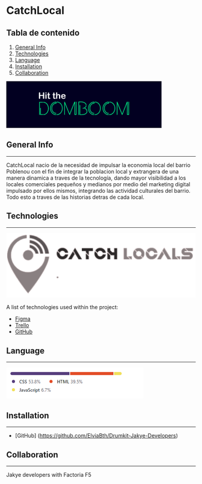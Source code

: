 # CatchLocal


## Tabla de contenido
1. [General Info](#general-info)
2. [Technologies](#technologies)
3. [Language](#language)
4. [Installation](#installation)
5. [Collaboration](#collaboration)

 
![Image text](https://github.com/ElviaBth/Drumkit-Jakye-Developers/blob/main/assets/images/readme/logo-drumkit.png)

## General Info

***

CatchLocal nacio de la necesidad de impulsar la economia local del barrio Poblenou con el fin de integrar la poblacion local y extrangera de una manera dinamica a traves de la tecnología, dando mayor visibilidad a los locales comerciales pequeños y medianos por medio del marketing digital impulsado por ellos mismos, integrando las actividad culturales del barrio. Todo esto a traves de las historias detras de cada local. 



## Technologies

***


![Image text](https://github.com/GaryHL/CatchLocal/blob/main/src/assets/img/logo.png)


A list of technologies used within the project:

* [Figma](https://www.figma.com/file/5XYibjWlu2cfGiiXssRlsb/Untitled?node-id=13%3A302&t=7XlNkmM6VbYwZcX7-0) 
* [Trello](https://trello.com/b/uXh6SzoT/jakye-developers)
* [GitHub](https://github.com/ElviaBth/Drumkit-Jakye-Developers) 

## Language

***

![Image text](https://github.com/ElviaBth/Drumkit-Jakye-Developers/blob/main/assets/images/readme/language.png)

## Installation

***

* [GitHub] (https://github.com/ElviaBth/Drumkit-Jakye-Developers)


## Collaboration

***

Jakye developers with Factoria F5


